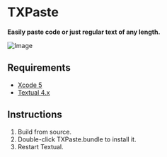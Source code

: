 TXPaste
=======

__Easily paste code or just regular text of any length.__

![Image](http://i.imgur.com/x6xD2r9.png)


Requirements
------------

- [Xcode 5](https://itunes.apple.com/de/app/xcode/id497799835)
- [Textual 4.x](https://github.com/codeux/Textual)


Instructions
------------

1. Build from source.
2. Double-click TXPaste.bundle to install it.
3. Restart Textual.
